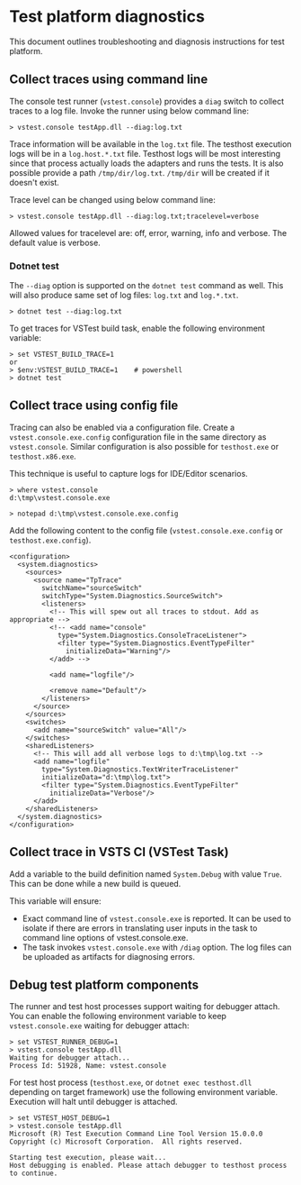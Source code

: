 # Test platform diagnostics

This document outlines troubleshooting and diagnosis instructions for test platform.

## Collect traces using command line

The console test runner (`vstest.console`) provides a `diag` switch to collect
traces to a log file. Invoke the runner using below command line:

```shell
> vstest.console testApp.dll --diag:log.txt
```

Trace information will be available in the `log.txt` file. The testhost
execution logs will be in a `log.host.*.txt` file. Testhost logs will be most
interesting since that process actually loads the adapters and runs the tests. It
is also possible provide a path `/tmp/dir/log.txt`. `/tmp/dir` will be created if
it doesn't exist.

Trace level can be changed using below command line:

```shell
> vstest.console testApp.dll --diag:log.txt;tracelevel=verbose
```

Allowed values for tracelevel are: off, error, warning, info and verbose. The default value is verbose.

### Dotnet test

The `--diag` option is supported on the `dotnet test` command as well. This will also produce same
set of log files: `log.txt` and `log.*.txt`.

```shell
> dotnet test --diag:log.txt
```

To get traces for VSTest build task, enable the following environment variable:

```shell
> set VSTEST_BUILD_TRACE=1
or
> $env:VSTEST_BUILD_TRACE=1    # powershell
> dotnet test
```

## Collect trace using config file

Tracing can also be enabled via a configuration file. Create
a `vstest.console.exe.config` configuration file in the same directory as
`vstest.console`. Similar configuration is also possible for `testhost.exe` or `testhost.x86.exe`.

This technique is useful to capture logs for IDE/Editor scenarios.

```shell
> where vstest.console
d:\tmp\vstest.console.exe

> notepad d:\tmp\vstest.console.exe.config
```

Add the following content to the config file (`vstest.console.exe.config` or `testhost.exe.config`).

```shell
<configuration>
  <system.diagnostics>
    <sources>
      <source name="TpTrace" 
        switchName="sourceSwitch" 
        switchType="System.Diagnostics.SourceSwitch">
        <listeners>
          <!-- This will spew out all traces to stdout. Add as appropriate -->
          <!-- <add name="console" 
            type="System.Diagnostics.ConsoleTraceListener">
            <filter type="System.Diagnostics.EventTypeFilter" 
              initializeData="Warning"/>
          </add> -->

          <add name="logfile"/>

          <remove name="Default"/>
        </listeners>
      </source>
    </sources>
    <switches>
      <add name="sourceSwitch" value="All"/>
    </switches>
    <sharedListeners>
      <!-- This will add all verbose logs to d:\tmp\log.txt -->
      <add name="logfile" 
        type="System.Diagnostics.TextWriterTraceListener" 
        initializeData="d:\tmp\log.txt">
        <filter type="System.Diagnostics.EventTypeFilter" 
          initializeData="Verbose"/>
      </add>
    </sharedListeners>
  </system.diagnostics>
</configuration>
```

## Collect trace in VSTS CI (VSTest Task)

Add a variable to the build definition named `System.Debug` with value `True`. This can
be done while a new build is queued.

This variable will ensure:

* Exact command line of `vstest.console.exe` is reported. It can be used to isolate if there
are errors in translating user inputs in the task to command line options of vstest.console.exe.
* The task invokes `vstest.console.exe` with `/diag` option. The log files can be uploaded
as artifacts for diagnosing errors.

## Debug test platform components

The runner and test host processes support waiting for debugger attach. You can
enable the following environment variable to keep `vstest.console.exe` waiting for
debugger attach:

```shell
> set VSTEST_RUNNER_DEBUG=1
> vstest.console testApp.dll
Waiting for debugger attach...
Process Id: 51928, Name: vstest.console
```

For test host process (`testhost.exe`, or `dotnet exec testhost.dll` depending on
target framework) use the following environment variable.
Execution will halt until debugger is attached.

```shell
> set VSTEST_HOST_DEBUG=1
> vstest.console testApp.dll
Microsoft (R) Test Execution Command Line Tool Version 15.0.0.0
Copyright (c) Microsoft Corporation.  All rights reserved.

Starting test execution, please wait...
Host debugging is enabled. Please attach debugger to testhost process to continue.
```
